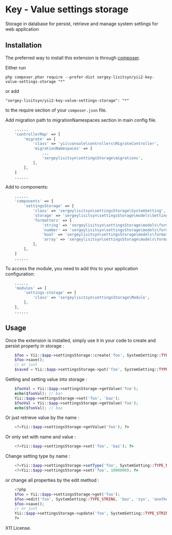 Key - Value settings storage
============================
Storage in database for persist, retrieve and manage system settings for web application

Installation
------------

The preferred way to install this extension is through [composer](http://getcomposer.org/download/).

Either run

```
php composer.phar require --prefer-dist sergey-lisitsyn/yii2-key-value-settings-storage "*"
```

or add

```
"sergey-lisitsyn/yii2-key-value-settings-storage": "*"
```

to the require section of your `composer.json` file.

Add migration path to migrationNamespaces section in main config file.
```php
    ......
    'controllerMap' => [
        'migrate' => [
            'class' => 'yii\console\controllers\MigrateController',
            'migrationNamespaces' => [
                ...
                'sergeylisitsyn\settingsStorage\migrations',
            ],
        ],
    ]
    ......
```

Add to components:
```php
    ......
    'components' => [
        'settingsStorage' => [
            'class' => 'sergeylisitsyn\settingsStorage\SystemSetting',
            'storage' => 'sergeylisitsyn\settingsStorage\models\SettingStorage',
            'formatters' => [
                'string' => 'sergeylisitsyn\settingsStorage\models\formatters\StringStorageFormatter',
                'number' => 'sergeylisitsyn\settingsStorage\models\formatters\NumberStorageFormatter',
                'bool' => 'sergeylisitsyn\settingsStorage\models\formatters\BooleanStorageFormatter',
                'array' => 'sergeylisitsyn\settingsStorage\models\formatters\ArrayStorageFormatter'
            ],
        ],
    ]
    ......
```

To access the module, you need to add this to your application configuration:
```php
    ......
    'modules' => [
        'settings-storage' => [
            'class' => 'sergeylisitsyn\settingsStorage\Module',
        ],
    ],
    ......
```

Usage
-----

Once the extension is installed, simply use it in your code to create and persist property in storage :

```php
	$foo = Yii::$app->settingsStorage::create('foo', SystemSetting::TYPE_STRING, 'bar', 'xyz', 'test');
	$foo->save();
	// or just
	$saved = Yii::$app->settingsStorage->put('foo', SystemSetting::TYPE_STRING, 'bar', 'xyz', 'test');
```

Getting and setting value into storage :
```php
	$fooVal = Yii::$app->settingsStorage->getValue('foo');
	echo($fooVal); // bar
	Yii::$app->settingsStorage->set('foo', 'baz');
	$fooVal = Yii::$app->settingsStorage->getValue('foo');
	echo($fooVal); // baz
```

Or just retrieve value by the name :

```php
	<?=Yii::$app->settingsStorage->getValue('foo'); ?>
```

Or only set with name and value :

```php
	<?=Yii::$app->settingsStorage->set('foo', 'baz'); ?>
```

Change setting type by name :

```php
	<?=Yii::$app->settingsStorage->setType('foo', SystemSetting::TYPE_NUMBER); ?>
	<?=Yii::$app->settingsStorage->set('foo', 1000000); ?>
```

or change all properties by the edit method :

```php
	<?php
	$foo = Yii::$app->settingsStorage->get('foo');
	$foo->edit('foo', SystemSetting::TYPE_STRING, 'baz', 'zyx', 'another description');
	$foo->save();
	// or just
	Yii::$app->settingsStorage->update('foo', SystemSetting::TYPE_STRING, 'baz', 'zyx', 'another description');
	?>
```

X11 License.